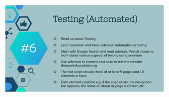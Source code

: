 <div align="center">
  <img src="https://github.com/DarshGupta1910/sparks_foundation_GRIP_WebDev/blob/main/Task%203%20(Selenium%20Automated%20Scripting)/Task%203%20description.jpg">
  </div>
